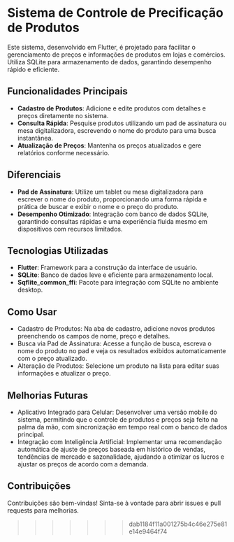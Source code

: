 # Sistema de Controle de Precificação de Produtos

Este sistema, desenvolvido em Flutter, é projetado para facilitar o gerenciamento de preços e informações de produtos em lojas e comércios. Utiliza SQLite para armazenamento de dados, garantindo desempenho rápido e eficiente.

## Funcionalidades Principais

- **Cadastro de Produtos**: Adicione e edite produtos com detalhes e preços diretamente no sistema.
- **Consulta Rápida**: Pesquise produtos utilizando um pad de assinatura ou mesa digitalizadora, escrevendo o nome do produto para uma busca instantânea.
- **Atualização de Preços**: Mantenha os preços atualizados e gere relatórios conforme necessário.

## Diferenciais

- **Pad de Assinatura**: Utilize um tablet ou mesa digitalizadora para escrever o nome do produto, proporcionando uma forma rápida e prática de buscar e exibir o nome e o preço do produto.
- **Desempenho Otimizado**: Integração com banco de dados SQLite, garantindo consultas rápidas e uma experiência fluida mesmo em dispositivos com recursos limitados.

## Tecnologias Utilizadas

- **Flutter**: Framework para a construção da interface de usuário.
- **SQLite**: Banco de dados leve e eficiente para armazenamento local.
- **Sqflite_common_ffi**: Pacote para integração com SQLite no ambiente desktop.

## Como Usar
- Cadastro de Produtos: Na aba de cadastro, adicione novos produtos preenchendo os campos de nome, preço e detalhes.
- Busca via Pad de Assinatura: Acesse a função de busca, escreva o nome do produto no pad e veja os resultados exibidos automaticamente com o preço atualizado.
- Alteração de Produtos: Selecione um produto na lista para editar suas informações e atualizar o preço.

## Melhorias Futuras
- Aplicativo Integrado para Celular: Desenvolver uma versão mobile do sistema, permitindo que o controle de produtos e preços seja feito na palma da mão, com sincronização em tempo real com o banco de dados principal.
- Integração com Inteligência Artificial: Implementar uma recomendação automática de ajuste de preços baseada em histórico de vendas, tendências de mercado e sazonalidade, ajudando a otimizar os lucros e ajustar os preços de acordo com a demanda.

## Contribuições
Contribuições são bem-vindas! Sinta-se à vontade para abrir issues e pull requests para melhorias.
>>>>>>> dab1184f11a001275b4c46e275e81e14e9464f74

